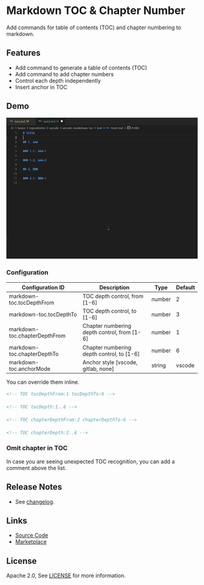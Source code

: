 # Markdown TOC & Chapter Number

Add commands for table of contents (TOC) and chapter numbering to markdown.

## Features

- Add command to generate a table of contents (TOC)
- Add command to add chapter numbers
- Control each depth independently
- Insert anchor in TOC

## Demo

![demo](images/insert.gif)

### Configuration

| Configuration ID              | Description                                 | Type   | Default |
| ----------------------------- | ------------------------------------------- | ------ | ------- |
| markdown-toc.tocDepthFrom     | TOC depth control, from [1-6]               | number | 2       |
| markdown-toc.tocDepthTo       | TOC depth control, to [1-6]                 | number | 3       |
| markdown-toc.chapterDepthFrom | Chapter numbering depth control, from [1-6] | number | 1       |
| markdown-toc.chapterDepthTo   | Chapter numbering depth control, to [1-6]   | number | 6       |
| markdown-toc.anchorMode       | Anchor style [vscode, gitlab, none]         | string | vscode  |

You can override them inline.

```md
<!-- TOC tocDepthFrom:1 tocDepthTo:6 -->

<!-- TOC tocDepth:1..6 -->

<!-- TOC chapterDepthFrom:2 chapterDepthTo:6 -->

<!-- TOC chapterDepth:2..6 -->
```

### Omit chapter in TOC

In case you are seeing unexpected TOC recognition, you can add a <!-- omit in toc --> comment above the list.

## Release Notes

- See [changelog](CHANGELOG.md).

## Links

- [Source Code](https://github.com/takumisoft68/vscode-markdown-toc)
- [Marketplace](https://marketplace.visualstudio.com/items?itemName=TakumiI.markdown-toc)

## License

Apache 2.0, See [LICENSE](LICENSE) for more information.
